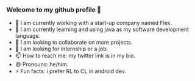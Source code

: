 ### Welcome to my github profile 👋

- 🔭 I am currently working with a start-up company named Flex.
- 🌱 I am currently learning and using java as my software development language.
- 👯 I am looking to collaborate on more projects.
- 🤔 I am looking for internship or a job.
- 📫 How to reach me: my twitter link is in my bio.
- 😄 Pronouns: he/him.
- ⚡ Fun facts: i prefer RL to CL in android dev.  
